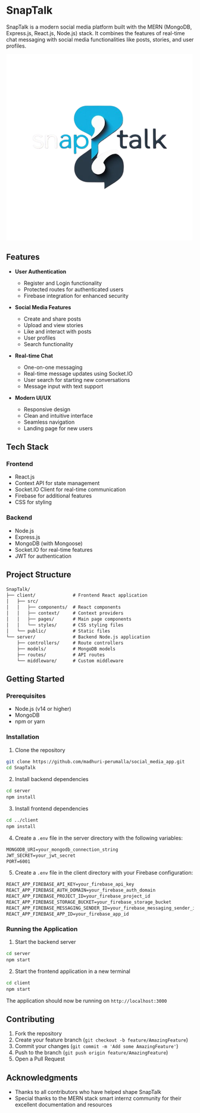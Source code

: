 # SnapTalk

SnapTalk is a modern social media platform built with the MERN (MongoDB, Express.js, React.js, Node.js) stack. It combines the features of real-time chat messaging with social media functionalities like posts, stories, and user profiles.

![SnapTalk Logo](./client/src/images/SnapTalk.png)

## Features

- **User Authentication**
  - Register and Login functionality
  - Protected routes for authenticated users
  - Firebase integration for enhanced security

- **Social Media Features**
  - Create and share posts
  - Upload and view stories
  - Like and interact with posts
  - User profiles
  - Search functionality

- **Real-time Chat**
  - One-on-one messaging
  - Real-time message updates using Socket.IO
  - User search for starting new conversations
  - Message input with text support

- **Modern UI/UX**
  - Responsive design
  - Clean and intuitive interface
  - Seamless navigation
  - Landing page for new users

## Tech Stack

### Frontend
- React.js
- Context API for state management
- Socket.IO Client for real-time communication
- Firebase for additional features
- CSS for styling

### Backend
- Node.js
- Express.js
- MongoDB (with Mongoose)
- Socket.IO for real-time features
- JWT for authentication

## Project Structure

```
SnapTalk/
├── client/              # Frontend React application
│   ├── src/
│   │   ├── components/  # React components
│   │   ├── context/     # Context providers
│   │   ├── pages/       # Main page components
│   │   └── styles/      # CSS styling files
│   └── public/          # Static files
└── server/              # Backend Node.js application
    ├── controllers/     # Route controllers
    ├── models/          # MongoDB models
    ├── routes/          # API routes
    └── middleware/      # Custom middleware
```

## Getting Started

### Prerequisites
- Node.js (v14 or higher)
- MongoDB
- npm or yarn

### Installation

1. Clone the repository
```bash
git clone https://github.com/madhuri-perumalla/social_media_app.git
cd SnapTalk
```

2. Install backend dependencies
```bash
cd server
npm install
```

3. Install frontend dependencies
```bash
cd ../client
npm install
```

4. Create a `.env` file in the server directory with the following variables:
```
MONGODB_URI=your_mongodb_connection_string
JWT_SECRET=your_jwt_secret
PORT=6001
```

5. Create a `.env` file in the client directory with your Firebase configuration:
```
REACT_APP_FIREBASE_API_KEY=your_firebase_api_key
REACT_APP_FIREBASE_AUTH_DOMAIN=your_firebase_auth_domain
REACT_APP_FIREBASE_PROJECT_ID=your_firebase_project_id
REACT_APP_FIREBASE_STORAGE_BUCKET=your_firebase_storage_bucket
REACT_APP_FIREBASE_MESSAGING_SENDER_ID=your_firebase_messaging_sender_id
REACT_APP_FIREBASE_APP_ID=your_firebase_app_id
```

### Running the Application

1. Start the backend server
```bash
cd server
npm start
```

2. Start the frontend application in a new terminal
```bash
cd client
npm start
```

The application should now be running on `http://localhost:3000`

## Contributing

1. Fork the repository
2. Create your feature branch (`git checkout -b feature/AmazingFeature`)
3. Commit your changes (`git commit -m 'Add some AmazingFeature'`)
4. Push to the branch (`git push origin feature/AmazingFeature`)
5. Open a Pull Request


## Acknowledgments

- Thanks to all contributors who have helped shape SnapTalk
- Special thanks to the MERN stack smart internz community for their excellent documentation and resources 


